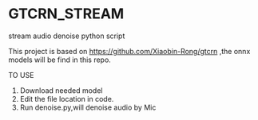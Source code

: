 # GTCRN_STREAM
stream audio denoise python script

This project is based on https://github.com/Xiaobin-Rong/gtcrn ,the onnx models will be find in this repo.

TO USE
1. Download needed model
2. Edit the file location in code.
3. Run denoise.py,will denoise audio by Mic
